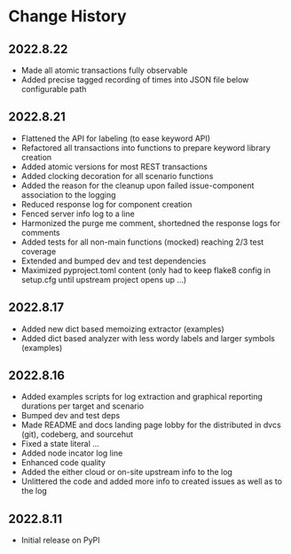 # Change History

## 2022.8.22

* Made all atomic transactions fully observable
* Added precise tagged recording of times into JSON file below configurable path

## 2022.8.21

* Flattened the API for labeling (to ease keyword API)
* Refactored all transactions into functions to prepare keyword library creation
* Added atomic versions for most REST transactions
* Added clocking decoration for all scenario functions
* Added the reason for the cleanup upon failed issue-component association to the logging
* Reduced response log for component creation
* Fenced server info log to a line
* Harmonized the purge me comment, shortedned the response logs for comments
* Added tests for all non-main functions (mocked) reaching 2/3 test coverage
* Extended and bumped dev and test dependencies
* Maximized pyproject.toml content (only had to keep flake8 config in setup.cfg until upstream project opens up ...)

## 2022.8.17

* Added new dict based memoizing extractor (examples)
* Added dict based analyzer with less wordy labels and larger symbols (examples)

## 2022.8.16

* Added examples scripts for log extraction and graphical reporting durations per target and scenario
* Bumped dev and test deps
* Made README and docs landing page lobby for the distributed in dvcs (git), codeberg, and sourcehut
* Fixed a state literal ...
* Added node incator log line
* Enhanced code quality
* Added the either cloud or on-site upstream info to the log
* Unlittered the code and added more info to created issues as well as to the log

## 2022.8.11

* Initial release on PyPI
